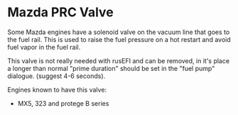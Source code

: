# Mazda PRC Valve

Some Mazda engines have a solenoid valve on the vacuum line that goes to the fuel rail.
This is used to raise the fuel pressure on a hot restart and avoid fuel vapor in the fuel rail.

This valve is not really needed with rusEFI and can be removed, in it's place a longer than normal "prime duration" should be set in the "fuel pump" dialogue. (suggest 4-6 seconds).

Engines known to have this valve:

- MX5, 323 and protege B series
